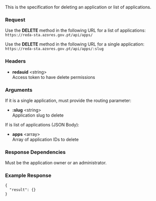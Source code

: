 This is the specification for deleting an application or list of applications.

### Request

Use the **DELETE** method in the following URL for a list of applications:  
`https://reda-sta.azores.gov.pt/api/apps/`

Use the **DELETE** method in the following URL for a single application:  
`https://reda-sta.azores.gov.pt/api/apps/:slug`

### Headers

* **redauid** &lt;string&gt;  
   Access token to have delete permissions

### Arguments

If it is a single application, must provide the routing parameter:

* **:slug** &lt;string&gt;  
   Application slug to delete

If is list of applications (JSON Body):

* **apps** &lt;array&gt;  
   Array of application IDs to delete

### Response Dependencies

Must be the application owner or an administrator.

### Example Response

```
{
  "result": {}
}
```